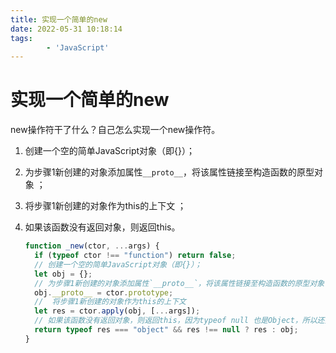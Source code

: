 ```yaml
---
title: 实现一个简单的new
date: 2022-05-31 10:18:14
tags:
		- 'JavaScript'
---
```


# 实现一个简单的new

new操作符干了什么？自己怎么实现一个new操作符。

<!--more-->
1. 创建一个空的简单JavaScript对象（即{}）；

2. 为步骤1新创建的对象添加属性`__proto__`，将该属性链接至构造函数的原型对象 ；

3. 将步骤1新创建的对象作为this的上下文 ；

4. 如果该函数没有返回对象，则返回this。

   ```js
   function _new(ctor, ...args) {
     if (typeof ctor !== "function") return false;
     // 创建一个空的简单JavaScript对象（即{}）；
     let obj = {};
     // 为步骤1新创建的对象添加属性`__proto__`，将该属性链接至构造函数的原型对象 ；
     obj.__proto__ = ctor.prototype;
     //  将步骤1新创建的对象作为this的上下文
     let res = ctor.apply(obj, [...args]);
     // 如果该函数没有返回对象，则返回this，因为typeof null 也是Object，所以还要进行null的判断
     return typeof res === "object" && res !== null ? res : obj;
   }
   ```

   